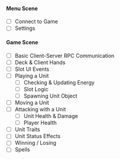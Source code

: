 #### Menu Scene
- [ ] Connect to Game
- [ ] Settings

#### Game Scene
- [ ] Basic Client-Server RPC Communication
- [ ] Deck & Client Hands
- [ ] Slot UI Events
- [ ] Playing a Unit
	- [ ] Checking & Updating Energy
	- [ ] Slot Logic
	- [ ] Spawning Unit Object
- [ ] Moving a Unit
- [ ] Attacking with a Unit
	- [ ] Unit Health & Damage
	- [ ] Player Health
- [ ] Unit Traits
- [ ] Unit Status Effects
- [ ] Winning / Losing
- [ ] Spells